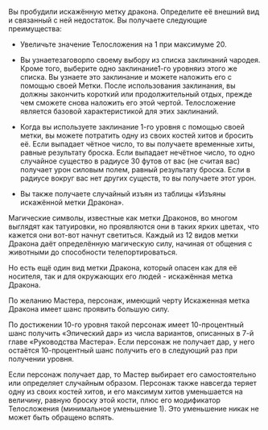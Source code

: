 Вы пробудили искажённую метку дракона. Определите её внешний вид и связанный с ней недостаток. Вы получаете следующие преимущества:

- Увеличьте значение Телосложения на 1 при максимуме 20.

- Вы узнаетезаговорпо своему выбору из списка заклинаний чародея. Кроме того, выберите одно заклинание1-го уровняиз этого же списка. Вы узнаете это заклинание и можете наложить его с помощью своей Метки. После использования заклинания, вы должны закончить короткий или продолжительный отдых, прежде чем сможете снова наложить его этой чертой. Телосложение является базовой характеристикой для этих заклинаний.

- Когда вы используете заклинание 1-го уровня с помощью своей метки, вы можете потратить одну из своих костей хитов и бросить её. Если выпадает чётное число, то вы получаете временные хиты, равные результату броска. Если выпадает нечётное число, то одно случайное существо в радиусе 30 футов от вас (не считая вас) получает урон силовым полем, равный результату броска. Если в радиусе вокруг вас нет других существ, то вы получаете этот урон.

- Вы также получаете случайный изъян из таблицы «Изъяны искажённой метки Дракона».

Магические символы, известные как метки Драконов, во многом выглядят как татуировки, но проявляются они в таких ярких цветах, что кажется они вот-вот начнут светиться. Каждый из 12 видов метки Дракона даёт определённую магическую силу, начиная от общения с животными до способности телепортироваться.

Но есть ещё один вид метки Дракона, который опасен как для её носителя, так и для окружающих его людей - искажённая метка Дракона.

По желанию Мастера, персонаж, имеющий черту Искаженная метка Дракона имеет шанс проявить большую силу.

По достижении 10-го уровня такой персонаж имеет 10-процентный шанс получить «Эпический дар» из числа вариантов, описанных в 7-й главе «Руководства Мастера». Если персонаж не получает дар, у него остаётся 10-процентный шанс получить его в следующий раз при получении уровня.

Если персонаж получает дар, то Мастер выбирает его самостоятельно или определяет случайным образом. Персонаж также навсегда теряет одну из своих костей хитов, и его максимум хитов уменьшается на величину, равную броску этой кости, плюс его модификатор Телосложения (минимальное уменьшение 1). Это уменьшение никак не может быть обращено вспять.